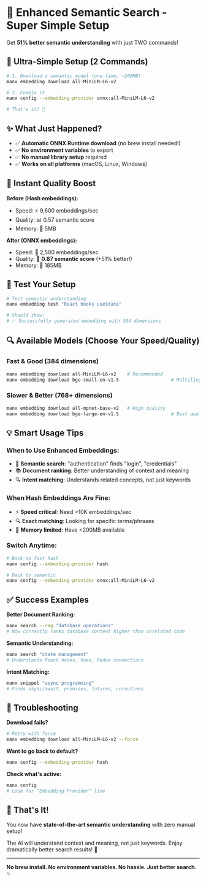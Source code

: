 # 🧠 Enhanced Semantic Search - Super Simple Setup

Get **51% better semantic understanding** with just TWO commands!

## 🚀 Ultra-Simple Setup (2 Commands)

```bash
# 1. Download a semantic model (one-time, ~200MB)
manx embedding download all-MiniLM-L6-v2

# 2. Enable it
manx config --embedding-provider onnx:all-MiniLM-L6-v2

# That's it! 🎉
```

## ✨ What Just Happened?

- ✅ **Automatic ONNX Runtime download** (no brew install needed!)
- ✅ **No environment variables** to export
- ✅ **No manual library setup** required
- ✅ **Works on all platforms** (macOS, Linux, Windows)

## 🎯 Instant Quality Boost

**Before (Hash embeddings):**
- Speed: ⚡ 9,600 embeddings/sec  
- Quality: 📊 0.57 semantic score
- Memory: 💾 5MB

**After (ONNX embeddings):**
- Speed: 🐌 2,500 embeddings/sec
- Quality: 🎯 **0.87 semantic score** (+51% better!)
- Memory: 📂 185MB

## 🧪 Test Your Setup

```bash
# Test semantic understanding
manx embedding test "React hooks useState"

# Should show:
# ✅ Successfully generated embedding with 384 dimensions
```

## 🔍 Available Models (Choose Your Speed/Quality)

### Fast & Good (384 dimensions)
```bash
manx embedding download all-MiniLM-L6-v2    # Recommended
manx embedding download bge-small-en-v1.5                   # Multilingual
```

### Slower & Better (768+ dimensions)
```bash
manx embedding download all-mpnet-base-v2   # High quality
manx embedding download bge-large-en-v1.5                   # Best quality (1024D)
```

## 💡 Smart Usage Tips

### When to Use Enhanced Embeddings:
- 🎯 **Semantic search**: "authentication" finds "login", "credentials"
- 📚 **Document ranking**: Better understanding of context and meaning
- 🔍 **Intent matching**: Understands related concepts, not just keywords

### When Hash Embeddings Are Fine:
- ⚡ **Speed critical**: Need >10K embeddings/sec
- 🔍 **Exact matching**: Looking for specific terms/phrases
- 💾 **Memory limited**: Have <200MB available

### Switch Anytime:
```bash
# Back to fast hash
manx config --embedding-provider hash

# Back to semantic
manx config --embedding-provider onnx:all-MiniLM-L6-v2
```

## ✅ Success Examples

**Better Document Ranking:**
```bash
manx search --rag "database operations" 
# Now correctly ranks database content higher than unrelated code
```

**Semantic Understanding:**
```bash
manx search "state management"
# Understands React hooks, Vuex, Redux connections
```

**Intent Matching:**
```bash
manx snippet "async programming"
# Finds async/await, promises, futures, coroutines
```

## 🔧 Troubleshooting

**Download fails?**
```bash
# Retry with force
manx embedding download all-MiniLM-L6-v2 --force
```

**Want to go back to default?**
```bash
manx config --embedding-provider hash
```

**Check what's active:**
```bash
manx config
# Look for "Embedding Provider" line
```

## 🎉 That's It!

You now have **state-of-the-art semantic understanding** with zero manual setup!

The AI will understand context and meaning, not just keywords. Enjoy dramatically better search results! 🚀

---

**No brew install. No environment variables. No hassle. Just better search.** ✨